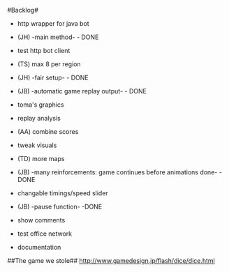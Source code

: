 #Backlog#

* http wrapper for java bot
* (JH) -main method- - DONE
* test http bot client
* (TS) max 8 per region
* (JH) -fair setup- - DONE
* (JB) -automatic game replay output- - DONE
* toma's graphics

* replay analysis
* (AA) combine scores
* tweak visuals
* (TD) more maps
* (JB) -many reinforcements: game continues before animations done- -DONE
* changable timings/speed slider
* (JB) -pause function- -DONE
* show comments
* test office network
* documentation

##The game we stole##
http://www.gamedesign.jp/flash/dice/dice.html